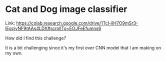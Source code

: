 # Cat and Dog image classifier

Link:
https://colab.research.google.com/drive/1TcI-iIH7O9mSr3-lEgcjvNF9tAAs4LDX#scrollTo=EOJFeEfumns6

How did I find this challenge?

It is a bit challenging since it's my first ever CNN model that I am making on my own. 
